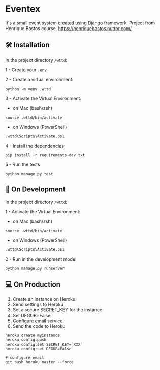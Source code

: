 # Eventex

It's a small event system created using Django framework.
Project from Henrique Bastos course. https://henriquebastos.nutror.com/

## 🛠️ Installation

In the project directory `/wttd`:

1 - Create your `.env`

2 - Create a virtual environment:
```
python -m venv .wttd
```

3 - Activate the Virtual Environment:

- on Mac (bash/zsh)
```
source .wttd/bin/activate
```

- on Windows (PowerShell)
```
.wttd\Scripts\Activate.ps1
```

4 - Install the dependencies:
```
pip install -r requirements-dev.txt
```

5 - Run the tests
```
python manage.py test
```

## 🌱 On Development

In the project directory `/wttd`:

1 - Activate the Virtual Environment:

- on Mac (bash/zsh)
```
source .wttd/bin/activate
```

- on Windows (PowerShell)
```
.wttd\Scripts\Activate.ps1
```

2 - Run in the development mode:
```
python manage.py runserver
```


## 💻 On Production

1. Create an instance on Heroku
2. Send settings to Heroku
3. Set a secure SECRET_KEY for the instance
4. Set DEGUB=False
5. Configure email service
6. Send the code to Heroku


```console
heroku create myinstance
heroku config:push
heroku config:set SECRET_KEY=`XXX`
heroku config:set DEGUB=False

# configure email
git push heroku master --force
```